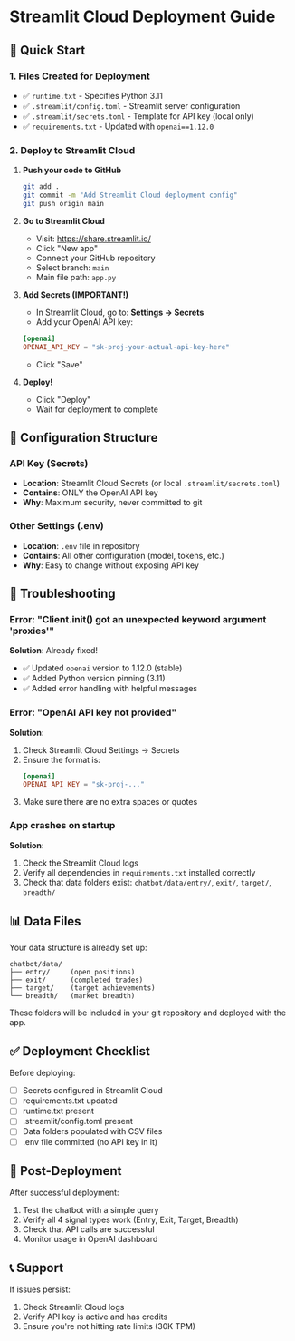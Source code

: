 # Streamlit Cloud Deployment Guide

## 🚀 Quick Start

### 1. Files Created for Deployment

- ✅ `runtime.txt` - Specifies Python 3.11
- ✅ `.streamlit/config.toml` - Streamlit server configuration
- ✅ `.streamlit/secrets.toml` - Template for API key (local only)
- ✅ `requirements.txt` - Updated with `openai==1.12.0`

### 2. Deploy to Streamlit Cloud

1. **Push your code to GitHub**
   ```bash
   git add .
   git commit -m "Add Streamlit Cloud deployment config"
   git push origin main
   ```

2. **Go to Streamlit Cloud**
   - Visit: https://share.streamlit.io/
   - Click "New app"
   - Connect your GitHub repository
   - Select branch: `main`
   - Main file path: `app.py`

3. **Add Secrets (IMPORTANT!)**
   - In Streamlit Cloud, go to: **Settings → Secrets**
   - Add your OpenAI API key:
   
   ```toml
   [openai]
   OPENAI_API_KEY = "sk-proj-your-actual-api-key-here"
   ```
   
   - Click "Save"

4. **Deploy!**
   - Click "Deploy"
   - Wait for deployment to complete

## 🔑 Configuration Structure

### API Key (Secrets)
- **Location**: Streamlit Cloud Secrets (or local `.streamlit/secrets.toml`)
- **Contains**: ONLY the OpenAI API key
- **Why**: Maximum security, never committed to git

### Other Settings (.env)
- **Location**: `.env` file in repository
- **Contains**: All other configuration (model, tokens, etc.)
- **Why**: Easy to change without exposing API key

## 🐛 Troubleshooting

### Error: "Client.__init__() got an unexpected keyword argument 'proxies'"

**Solution**: Already fixed!
- ✅ Updated `openai` version to 1.12.0 (stable)
- ✅ Added Python version pinning (3.11)
- ✅ Added error handling with helpful messages

### Error: "OpenAI API key not provided"

**Solution**:
1. Check Streamlit Cloud Settings → Secrets
2. Ensure the format is:
   ```toml
   [openai]
   OPENAI_API_KEY = "sk-proj-..."
   ```
3. Make sure there are no extra spaces or quotes

### App crashes on startup

**Solution**:
1. Check the Streamlit Cloud logs
2. Verify all dependencies in `requirements.txt` installed correctly
3. Check that data folders exist: `chatbot/data/entry/`, `exit/`, `target/`, `breadth/`

## 📊 Data Files

Your data structure is already set up:
```
chatbot/data/
├── entry/     (open positions)
├── exit/      (completed trades)
├── target/    (target achievements)
└── breadth/   (market breadth)
```

These folders will be included in your git repository and deployed with the app.

## ✅ Deployment Checklist

Before deploying:
- [ ] Secrets configured in Streamlit Cloud
- [ ] requirements.txt updated
- [ ] runtime.txt present
- [ ] .streamlit/config.toml present
- [ ] Data folders populated with CSV files
- [ ] .env file committed (no API key in it)

## 🎯 Post-Deployment

After successful deployment:
1. Test the chatbot with a simple query
2. Verify all 4 signal types work (Entry, Exit, Target, Breadth)
3. Check that API calls are successful
4. Monitor usage in OpenAI dashboard

## 📞 Support

If issues persist:
1. Check Streamlit Cloud logs
2. Verify API key is active and has credits
3. Ensure you're not hitting rate limits (30K TPM)

